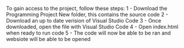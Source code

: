 To gain access to the project, follow these steps:
1 - Download the Programming Project New folder, this contains the source code
2 - Download an up to date verision of Visual Studio Code
3 - Once downloaded, open the file with Visual Studio Code
4 - Open index.html when ready to run code
5 - The code will now be able to be ran and websiote will be able to be opened
